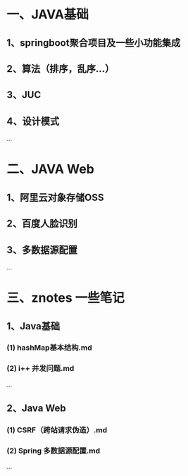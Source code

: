 # 一、JAVA基础
## 1、springboot聚合项目及一些小功能集成
## 2、算法（排序，乱序...）
## 3、JUC
## 4、设计模式
...
# 二、JAVA Web
## 1、阿里云对象存储OSS
## 2、百度人脸识别
## 3、多数据源配置
...

# 三、znotes 一些笔记
## 1、Java基础
### (1) hashMap基本结构.md
### (2) i++ 并发问题.md
...
## 2、Java Web
### (1) CSRF（跨站请求伪造）.md
### (2) Spring 多数据源配置.md
...
